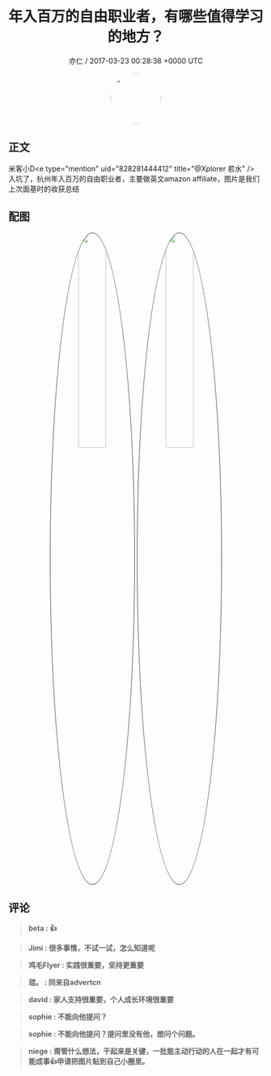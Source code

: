 <h1 align="center">年入百万的自由职业者，有哪些值得学习的地方？</h1>
<p align="center">
    <a>亦仁 / 2017-03-23 00:28:38 &#43;0000 UTC</a>
</p>

<div align="center">
    <img src="https://images.zsxq.com/Fn3NQqCN8nuGF86yZPXSbEsl0mb3?e=1590940799&amp;token=kIxbL07-8jAj8w1n4s9zv64FuZZNEATmlU_Vm6zD:pfbNc8W3hS0oYG_hyXXh_rHMHuc=" width="100" height="100" style="border:1px solid;border-radius:50%; color:#ffffff"/>
</div>

## 正文

<div>
米客小D&lt;e type=&#34;mention&#34; uid=&#34;828281444412&#34; title=&#34;@Xplorer 若水&#34; /&gt;  入坑了，杭州年入百万的自由职业者，主要做英文amazon affiliate，图片是我们上次面基时的收获总结
</div>

## 配图
<div class="image" align="center">

<img src="https://images.zsxq.com/FkwB3yeZrNRU6D-wp8MgD31NCSUA?imageMogr2/auto-orient/thumbnail/800x/format/jpg/blur/1x0/quality/75&amp;e=1590940799&amp;token=kIxbL07-8jAj8w1n4s9zv64FuZZNEATmlU_Vm6zD:_0wcoCEXOH1_8n9fgryjPbU3_uI=" width="33%" height="33%" style="border:1px solid;border-radius:50%; color:#3c3f41"/>

<img src="https://images.zsxq.com/FspXOpJK3E3wiN_OR-P9mxA2VHLg?imageMogr2/auto-orient/thumbnail/800x/format/jpg/blur/1x0/quality/75&amp;e=1590940799&amp;token=kIxbL07-8jAj8w1n4s9zv64FuZZNEATmlU_Vm6zD:qjFx-LA8qa_GLAuNd8kKuLp4Foo=" width="33%" height="33%" style="border:1px solid;border-radius:50%; color:#3c3f41"/>

</div>

## 评论

<div align="left">
<div>

<blockquote >
<span> <strong>beta : 👍 </strong></span>
</blockquote>

<blockquote >
<span> <strong>Jimi : 很多事情，不试一试，怎么知道呢 </strong></span>
</blockquote>

<blockquote >
<span> <strong>鸡毛Flyer : 实践很重要，坚持更重要 </strong></span>
</blockquote>

<blockquote >
<span> <strong>琨。 : 同来自advertcn </strong></span>
</blockquote>

<blockquote >
<span> <strong>david : 家人支持很重要，个人成长环境很重要 </strong></span>
</blockquote>

<blockquote >
<span> <strong>sophie : 不能向他提问？ </strong></span>
</blockquote>

<blockquote >
<span> <strong>sophie : 不能向他提问？提问里没有他，想问个问题。 </strong></span>
</blockquote>

<blockquote >
<span> <strong>niege : 甭管什么想法，干起来是关键，一批能主动行动的人在一起才有可能成事👍申请把图片贴到自己小圈里。 </strong></span>
</blockquote>

</div>
</div>